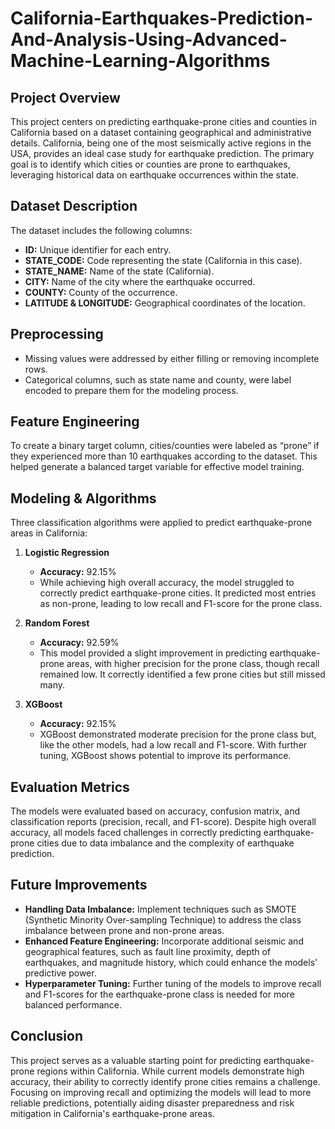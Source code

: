 # California-Earthquakes-Prediction-And-Analysis-Using-Advanced-Machine-Learning-Algorithms

## Project Overview
This project centers on predicting earthquake-prone cities and counties in California based on a dataset containing geographical and administrative details. California, being one of the most seismically active regions in the USA, provides an ideal case study for earthquake prediction. The primary goal is to identify which cities or counties are prone to earthquakes, leveraging historical data on earthquake occurrences within the state.

## Dataset Description
The dataset includes the following columns:
- **ID:** Unique identifier for each entry.
- **STATE_CODE:** Code representing the state (California in this case).
- **STATE_NAME:** Name of the state (California).
- **CITY:** Name of the city where the earthquake occurred.
- **COUNTY:** County of the occurrence.
- **LATITUDE & LONGITUDE:** Geographical coordinates of the location.

## Preprocessing
- Missing values were addressed by either filling or removing incomplete rows.
- Categorical columns, such as state name and county, were label encoded to prepare them for the modeling process.

## Feature Engineering
To create a binary target column, cities/counties were labeled as “prone” if they experienced more than 10 earthquakes according to the dataset. This helped generate a balanced target variable for effective model training.

## Modeling & Algorithms
Three classification algorithms were applied to predict earthquake-prone areas in California:

1. **Logistic Regression**
   - **Accuracy:** 92.15%
   - While achieving high overall accuracy, the model struggled to correctly predict earthquake-prone cities. It predicted most entries as non-prone, leading to low recall and F1-score for the prone class.

2. **Random Forest**
   - **Accuracy:** 92.59%
   - This model provided a slight improvement in predicting earthquake-prone areas, with higher precision for the prone class, though recall remained low. It correctly identified a few prone cities but still missed many.

3. **XGBoost**
   - **Accuracy:** 92.15%
   - XGBoost demonstrated moderate precision for the prone class but, like the other models, had a low recall and F1-score. With further tuning, XGBoost shows potential to improve its performance.

## Evaluation Metrics
The models were evaluated based on accuracy, confusion matrix, and classification reports (precision, recall, and F1-score). Despite high overall accuracy, all models faced challenges in correctly predicting earthquake-prone cities due to data imbalance and the complexity of earthquake prediction.

## Future Improvements
- **Handling Data Imbalance:** Implement techniques such as SMOTE (Synthetic Minority Over-sampling Technique) to address the class imbalance between prone and non-prone areas.
- **Enhanced Feature Engineering:** Incorporate additional seismic and geographical features, such as fault line proximity, depth of earthquakes, and magnitude history, which could enhance the models' predictive power.
- **Hyperparameter Tuning:** Further tuning of the models to improve recall and F1-scores for the earthquake-prone class is needed for more balanced performance.

## Conclusion
This project serves as a valuable starting point for predicting earthquake-prone regions within California. While current models demonstrate high accuracy, their ability to correctly identify prone cities remains a challenge. Focusing on improving recall and optimizing the models will lead to more reliable predictions, potentially aiding disaster preparedness and risk mitigation in California's earthquake-prone areas.
